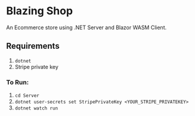 ﻿# Blazing Shop

An Ecommerce store using .NET Server and Blazor WASM Client.

## Requirements

1. `dotnet`
1. Stripe private key

### To Run:

1. `cd Server`
1. `dotnet user-secrets set StripePrivateKey <YOUR_STRIPE_PRIVATEKEY>`
1. `dotnet watch run`
